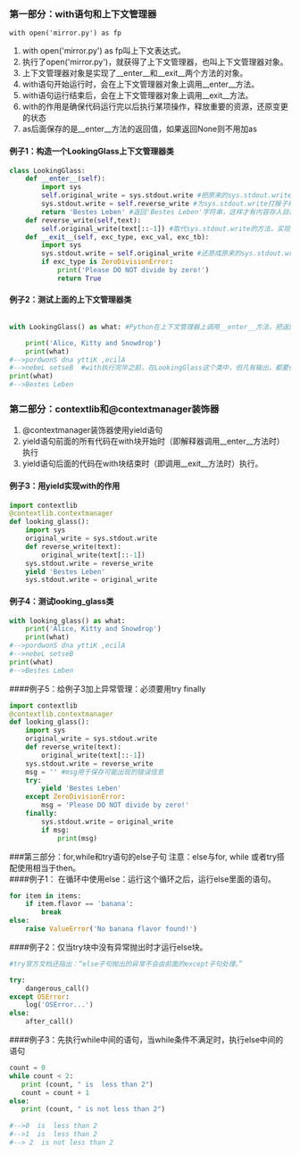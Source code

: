 ### 第一部分：with语句和上下文管理器

`with open('mirror.py') as fp`

1. with open('mirror.py') as fp叫上下文表达式。
2. 执行了open('mirror.py')，就获得了上下文管理器，也叫上下文管理器对象。
3. 上下文管理器对象是实现了__enter__和__exit__两个方法的对象。
4. with语句开始运行时，会在上下文管理器对象上调用__enter__方法。
5. with语句运行结束后，会在上下文管理器对象上调用__exit__方法。
6. with的作用是确保代码运行完以后执行某项操作，释放重要的资源，还原变更的状态
7. as后面保存的是__enter__方法的返回值，如果返回None则不用加as

#### 例子1：构造一个LookingGlass上下文管理器类
```python
class LookingGlass:
    def __enter__(self):
        import sys
        self.original_write = sys.stdout.write #把原来的sys.stdout.write方法保存在一个实例属性中，供后面使用
        sys.stdout.write = self.reverse_write #为sys.stdout.write打猴子补丁，替换成自己编写的方法。
        return 'Bestes Leben' #返回'Bestes Leben'字符串，这样才有内容存入目标变量what。
    def reverse_write(self,text):
        self.original_write(text[::-1]) #取代sys.stdout.write的方法，实现内容反转
    def __exit__(self, exc_type, exc_val, exc_tb):
        import sys
        sys.stdout.write = self.original_write #还原成原来的sys.stdout.write方法。
        if exc_type is ZeroDivisionError:
            print('Please DO NOT divide by zero!')
            return True


```

#### 例子2：测试上面的上下文管理器类
```python

with LookingGlass() as what: #Python在上下文管理器上调用__enter__方法，把返回结果绑定到what上。

    print('Alice, Kitty and Snowdrop')
    print(what)
#-->pordwonS dna yttiK ,ecilA
#-->nebeL setseB  #with执行完毕之前，在LookingGlass这个类中，但凡有输出，都要倒序输出
print(what)
#-->Bestes Leben

```

### 第二部分：contextlib和@contextmanager装饰器

1. @contextmanager装饰器使用yield语句
2. yield语句前面的所有代码在with块开始时（即解释器调用__enter__方法时）执行
3. yield语句后面的代码在with块结束时（即调用__exit__方法时）执行。

#### 例子3：用yield实现with的作用
```python
import contextlib
@contextlib.contextmanager
def looking_glass():
    import sys
    original_write = sys.stdout.write
    def reverse_write(text):
        original_write(text[::-1])
    sys.stdout.write = reverse_write
    yield 'Bestes Leben'
    sys.stdout.write = original_write

```

#### 例子4：测试looking_glass类
```python
with looking_glass() as what:
    print('Alice, Kitty and Snowdrop')
    print(what)
#-->pordwonS dna yttiK ,ecilA
#-->nebeL setseB
print(what)
#-->Bestes Leben
```

####例子5：给例子3加上异常管理：必须要用try finally
```python
import contextlib
@contextlib.contextmanager
def looking_glass():
    import sys
    original_write = sys.stdout.write
    def reverse_write(text):
        original_write(text[::-1])
    sys.stdout.write = reverse_write
    msg = '' #msg用于保存可能出现的错误信息
    try:
        yield 'Bestes Leben'
    except ZeroDivisionError:
        msg = 'Please DO NOT divide by zero!'
    finally:
        sys.stdout.write = original_write
        if msg:
            print(msg)

```

###第三部分：for,while和try语句的else子句
注意：else与for, while 或者try搭配使用相当于then。</br>
####例子1： 在循环中使用else：运行这个循环之后，运行else里面的语句。
```python
for item in items:
    if item.flavor == 'banana':
        break
else:
    raise ValueError('No banana flavor found!')

```
####例子2：仅当try块中没有异常抛出时才运行else块。
```python
#try官方文档还指出：“else子句抛出的异常不会由前面的except子句处理。”

try:
    dangerous_call()
except OSError:
    log('OSError...')
else:
    after_call()
```

####例子3：先执行while中间的语句，当while条件不满足时，执行else中间的语句
```python
count = 0
while count < 2:
   print (count, " is  less than 2")
   count = count + 1
else:
   print (count, " is not less than 2")
   
#-->0  is  less than 2
#-->1  is  less than 2
#--> 2  is not less than 2

```


